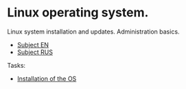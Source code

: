 # Linux operating system.

Linux system installation and updates. Administration basics.

- [Subject EN](./subject_en.md)
- [Subject RUS](./subject_rus.md)

Tasks:
- [Installation of the OS](./report.md#part-1-installation-og-the-os)
